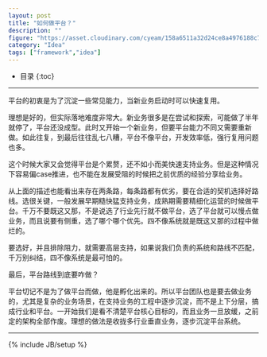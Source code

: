 ```yaml
---
layout: post
title: "如何做平台？"
description: ""
figure: "https://asset.cloudinary.com/cyeam/158a6511a32d24ce8a4976188c785205"
category: "Idea"
tags: ["framework","idea"]
---
```


* 目录
{:toc}
---

平台的初衷是为了沉淀一些常见能力，当新业务启动时可以快速复用。

理想是好的，但实际落地难度非常大。新业务很多是在尝试和探索，可能做了半年就停了，平台还没成型。此时又开始一个新业务，但要平台能力不同又需要重新做。如此往复，到最后往往乱七八糟，平台不像平台，开发效率低，强行复用问题也多。

这个时候大家又会觉得平台是个累赘，还不如小而美快速支持业务。但是这种情况下容易偏case推进，也不能在发展受阻的时候把之前优质的经验分享给业务。

从上面的描述也能看出来存在两条路，每条路都有优劣，要在合适的契机选择好路线。选很关键，一般发展早期糙快猛支持业务，成熟期需要精细化运营的时候做平台。千万不要既这又那，不是说选了行业先行就不做平台，选了平台就可以慢点做业务，而且说要有侧重，选了哪个哪个优先。四不像系统就是既这又那的过程中做烂的。

要选好，并且排除阻力，就需要高层支持，如果说我们负责的系统和路线不匹配，千万别纠结，四不像系统是最可怕的。

最后，平台路线到底要咋做？

平台切记不是为了做平台而做，他是孵化出来的。所以平台团队也是要去做业务的，尤其是复杂的业务场景，在支持业务的工程中逐步沉淀，而不是上下分层，搞成行业和平台。一开始我们是看不清楚平台核心目标的，而且业务一旦放缓，之前定的架构全部作废。理想的做法是收拢多行业垂直业务，逐步沉淀平台系统。


---


{% include JB/setup %}
